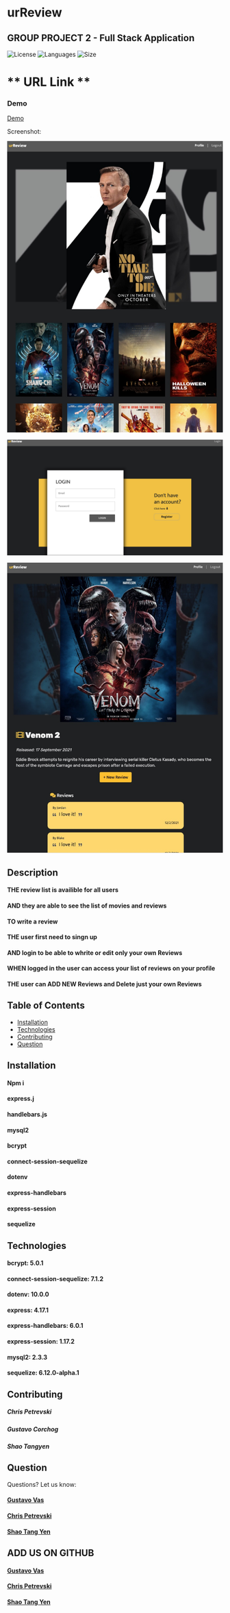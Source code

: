 # urReview

## GROUP PROJECT 2 - Full Stack Application

![License](https://img.shields.io/badge/LICENSE-MIT-BLUE)
![Languages](https://img.shields.io/github/languages/top/CPetrevski/urReview?color=red)
![Size](https://img.shields.io/github/repo-size/CPetrevski/urReview?color=yellow)


#  ** URL Link  **
    
### Demo

<a href="https://drive.google.com/file/d/1qwCFm9nhZfmkQE7SzHlBVNLxozuBYdXy/view?usp=sharing">Demo</a>

Screenshot:

![screenshot](https://github.com/CPetrevski/urReview/blob/main/assets/images/Homepage.jpg)

![screenshot](https://github.com/CPetrevski/urReview/blob/main/assets/images/Login.jpg)

![screenshot](https://github.com/CPetrevski/urReview/blob/main/assets/images/Profile.jpg)



## Description 

#### THE review list is availible for all users
#### AND they are able to see the list of movies and reviews 
#### TO write a review 
#### THE user first need to singn up
#### AND login to be able to whrite or edit only your own Reviews
#### WHEN logged in the user can access your list of reviews on your profile
#### THE user can ADD NEW Reviews and Delete just your own Reviews


## Table of Contents 

- [Installation](#installation)
- [Technologies](#Technologies)
- [Contributing](#contributing)
- [Question](#question) 
 

## Installation

#### Npm i
#### express.j
#### handlebars.js
#### mysql2
#### bcrypt
#### connect-session-sequelize
#### dotenv
#### express-handlebars
#### express-session
#### sequelize

## Technologies

#### bcrypt: 5.0.1
#### connect-session-sequelize: 7.1.2
#### dotenv: 10.0.0
#### express: 4.17.1
#### express-handlebars: 6.0.1
#### express-session: 1.17.2
#### mysql2: 2.3.3
#### sequelize: 6.12.0-alpha.1
  

## Contributing
##### Chris Petrevski 
##### Gustavo Corchog 
##### Shao Tangyen


## Question
Questions? Let us know:  

#### [Gustavo Vas](mailto:gugacorchog@gmail.com)
#### [Chris Petrevski](mailto:c_petrevski@hotmail.com)
#### [Shao Tang Yen](mailto:shaotang.yen@gmail.com)

## ADD US ON GITHUB 
#### [Gustavo Vas](https://github.com/gugacorchog)
#### [Chris Petrevski](https://github.com/CPetrevski/)
#### [Shao Tang Yen](https://github.com/shaotangyen)
